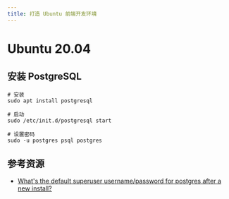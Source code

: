 ```yaml
---
title: 打造 Ubuntu 前端开发环境
---
```


# Ubuntu 20.04

## 安装 PostgreSQL

```
# 安装
sudo apt install postgresql

# 启动
sudo /etc/init.d/postgresql start

# 设置密码
sudo -u postgres psql postgres
```

## 参考资源

- [What's the default superuser username/password for postgres after a new install?](https://serverfault.com/questions/110154/whats-the-default-superuser-username-password-for-postgres-after-a-new-install)
